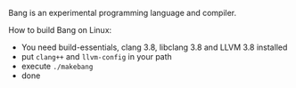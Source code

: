 
Bang is an experimental programming language and compiler.

How to build Bang on Linux:

* You need build-essentials, clang 3.8, libclang 3.8 and LLVM 3.8 installed
* put `clang++` and `llvm-config` in your path
* execute `./makebang`
* done

